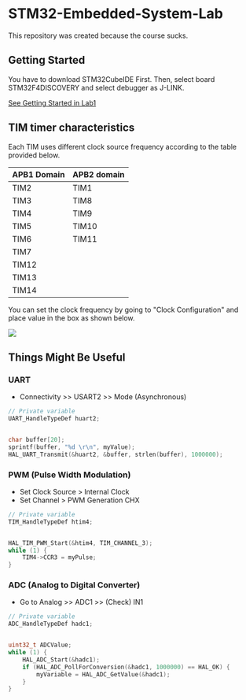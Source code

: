 # STM32-Embedded-System-Lab
This repository was created because the course sucks.

## Getting Started

You have to download STM32CubeIDE First. Then, select board STM32F4DISCOVERY and select debugger as J-LINK.

[See Getting Started in Lab1](https://github.com/tongplw/STM32-Embedded-System-Lab/blob/master/Lab1%20Basic%20MCU%20development%20on%20STM32/Lab1-Main.pdf)

## TIM timer characteristics

Each TIM uses different clock source frequency according to the table provided below.

| APB1 Domain | APB2 domain |
| ------------- | ------------- |
| TIM2  | TIM1 	|
| TIM3  | TIM8 	|
| TIM4  | TIM9 	|
| TIM5  | TIM10 |
| TIM6  | TIM11 |
| TIM7  | 		|
| TIM12 | 		|
| TIM13 | 		|
| TIM14 | 		|

You can set the clock frequency by going to "Clock Configuration" and place value in the box as shown below.

![](https://github.com/tongplw/STM32-Embedded-System-Lab/blob/master/resource/APB1%20APB2.jpg)

## Things Might Be Useful

### UART

* Connectivity >> USART2 >> Mode (Asynchronous)

```C
// Private variable
UART_HandleTypeDef huart2;


char buffer[20];
sprintf(buffer, "%d \r\n", myValue);
HAL_UART_Transmit(&huart2, &buffer, strlen(buffer), 1000000);
```

### PWM (Pulse Width Modulation)

* Set Clock Source > Internal Clock
* Set Channel > PWM Generation CHX

```C
// Private variable
TIM_HandleTypeDef htim4;


HAL_TIM_PWM_Start(&htim4, TIM_CHANNEL_3);
while (1) {
	TIM4->CCR3 = myPulse;
}
```

### ADC (Analog to Digital Converter)

* Go to Analog >> ADC1 >> (Check) IN1

```C
// Private variable
ADC_HandleTypeDef hadc1;


uint32_t ADCValue;
while (1) {
	HAL_ADC_Start(&hadc1);
    if (HAL_ADC_PollForConversion(&hadc1, 1000000) == HAL_OK) {
        myVariable = HAL_ADC_GetValue(&hadc1);
    }
}
```